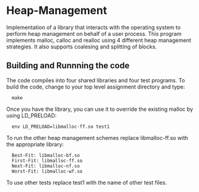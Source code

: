 # Heap-Management
Implementation of a library that interacts with the operating system to perform heap management on behalf of a user process. This program implements malloc, calloc and realloc using 4 different heap management strategies. It also supports coalesing and splitting of blocks.

## Building and Runnning the code
The code compiles into four shared libraries and four test programs. To build the code, change to
your top level assignment directory and type: 

      make
Once you have the library, you can use it to override the existing malloc by using
LD_PRELOAD: 

      env LD_PRELOAD=libmalloc-ff.so test1 

To run the other heap management schemes replace libmalloc-ff.so with the appropriate
library:


      Best-Fit: libmalloc-bf.so
      First-Fit: libmalloc-ff.so
      Next-Fit: libmalloc-nf.so
      Worst-Fit: libmalloc-wf.so 
      
To use other tests replace test1 with the name of other test files.

